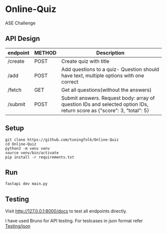 # Online-Quiz
ASE Challenge
## API Design

|endpoint   |METHOD |Description                        |
|-----------|-------|-----------------------------------|
|/create    |POST   |Create quiz with title             |
|/add       |POST   |Add questions to a quiz- Question should have text, multiple options with one correct|
|/fetch     |GET    |Get all questions(without the answers) |
|/submit    |POST   |Submit answers. Request body: array of question IDs and selected option IDs, return score as {"score": 3, "total": 5}|

## Setup
```
git clone https://github.com/tuningfolk/Online-Quiz
cd Online-Quiz
python3 -m venv venv
source venv/bin/activate
pip install -r requirements.txt
```

## Run
```
fastapi dev main.py
```

## Testing
Visit http://127.0.0.1:8000/docs to test all endpoints directly.

I have used Bruno for API testing. For testcases in json format refer [Testing/json](Testing/json)
